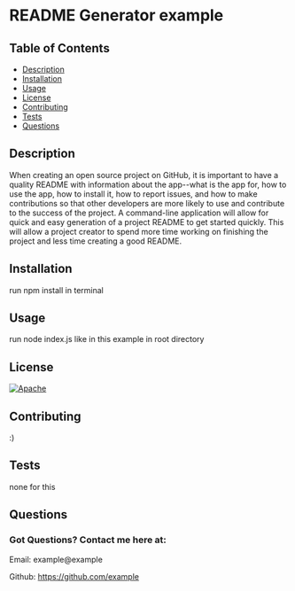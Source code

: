 # README Generator example
  ## Table of Contents
  * [Description](#description)
  * [Installation](#installation)
  * [Usage](#usage)
  * [License](#license)
  * [Contributing](#contributing)
  * [Tests](#tests)
  * [Questions](#questions)
  
  ## Description
  When creating an open source project on GitHub, it is important to have a quality README with information about the app--what is the app for, how to use the app, how to install it, how to report issues, and how to make contributions so that other developers are more likely to use and contribute to the success of the project. A command-line application will allow for quick and easy generation of a project README to get started quickly. This will allow a project creator to spend more time working on finishing the project and less time creating a good README.
  ## Installation 
  run npm install in terminal
  ## Usage
  run node index.js like in this example in root directory
  ## License
  [![Apache](https://img.shields.io/badge/NPM-Apache-green.svg)](https://opensource.org/licenses/Apache-2.0)
  ## Contributing
  :)
  ## Tests
  none for this
  ## Questions 
  ### Got Questions? Contact me here at:
  Email: example@example

  Github: https://github.com/example
  